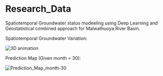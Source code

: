 # Research_Data

Spatiotemporal Groundwater status modeeling using Deep Learning and Geostatistical combined approach for Malwathuoya River Basin.

Spatiotemporal Groundwater Variation:

![3D animation](https://github.com/kisalchandula/Groundwater-Research-Malwathuoya/assets/62669106/659d2fc1-ef06-4fe3-aab0-d93fcdfaa99c)



Prediction Map (Given month = 30):

![Prediction_Map_month-30](https://github.com/kisalchandula/Groundwater-Research-Malwathuoya/assets/62669106/05e6beda-8a8b-46fc-a131-6ba7a716d3e5)
